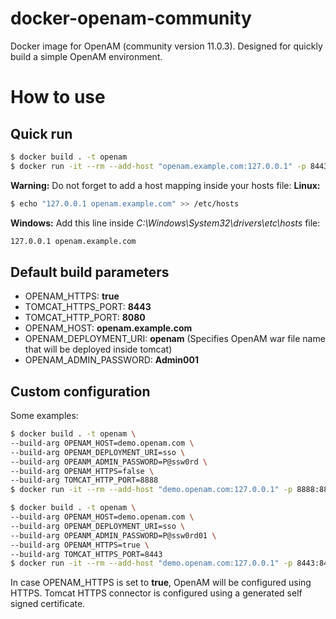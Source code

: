 # docker-openam-community

Docker image for OpenAM (community version 11.0.3). Designed for quickly build a simple OpenAM environment.

# How to use

## Quick run

```sh
$ docker build . -t openam
$ docker run -it --rm --add-host "openam.example.com:127.0.0.1" -p 8443:8443 openam
```

**Warning:** Do not forget to add a host mapping inside your hosts file:
**Linux:**
```sh
$ echo "127.0.0.1 openam.example.com" >> /etc/hosts
```

**Windows:**
Add this line inside *C:\Windows\System32\drivers\etc\hosts* file:
```sh
127.0.0.1 openam.example.com
```

## Default build parameters

* OPENAM_HTTPS: **true**
* TOMCAT_HTTPS_PORT: **8443**
* TOMCAT_HTTP_PORT: **8080**
* OPENAM_HOST: **openam.example.com**
* OPENAM_DEPLOYMENT_URI: **openam** (Specifies OpenAM war file name that will be deployed inside tomcat)
* OPENAM_ADMIN_PASSWORD: **Admin001**

## Custom configuration

Some examples:

```sh
$ docker build . -t openam \
--build-arg OPENAM_HOST=demo.openam.com \
--build-arg OPENAM_DEPLOYMENT_URI=sso \
--build-arg OPEANM_ADMIN_PASSWORD=P@ssw0rd \
--build-arg OPENAM_HTTPS=false \
--build-arg TOMCAT_HTTP_PORT=8888
$ docker run -it --rm --add-host "demo.openam.com:127.0.0.1" -p 8888:8888 openam
```

```sh
$ docker build . -t openam \
--build-arg OPENAM_HOST=demo.openam.com \
--build-arg OPENAM_DEPLOYMENT_URI=sso \
--build-arg OPEANM_ADMIN_PASSWORD=P@ssw0rd01 \
--build-arg OPENAM_HTTPS=true \
--build-arg TOMCAT_HTTPS_PORT=8443
$ docker run -it --rm --add-host "demo.openam.com:127.0.0.1" -p 8443:8443 openam
```

In case OPENAM_HTTPS is set to **true**, OpenAM will be configured using HTTPS. Tomcat HTTPS connector is configured using a generated self signed certificate.

